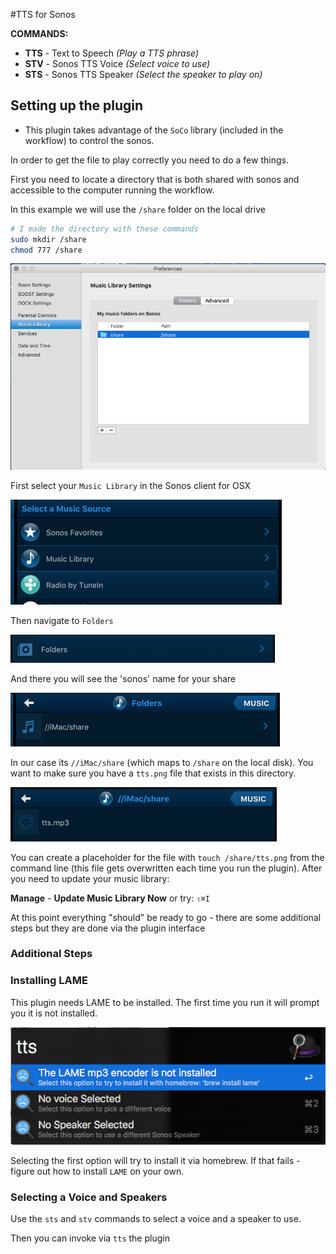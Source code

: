 #TTS for Sonos

**COMMANDS:**

* **TTS** - Text to Speech *(Play a TTS phrase)*
* **STV** - Sonos TTS Voice *(Select voice to use)*
* **STS** - Sonos TTS Speaker *(Select the speaker to play on)*

## Setting up the plugin

* This plugin takes advantage of the `SoCo` library (included in the workflow) to control the sonos.

In order to get the file to play correctly you need to do a few things.

First you need to locate a directory that is both shared with sonos and accessible to the computer running the workflow.

In this example we will use the `/share` folder on the local drive

```bash
# I made the directory with these commands
sudo mkdir /share
chmod 777 /share
```

![image](doc_images/music_lib.png)

First select your `Music Library` in the Sonos client for OSX

![image](doc_images/music_library.png)

Then navigate to `Folders`

![image](doc_images/folders.png)

And there you will see the 'sonos' name for your share

![image](doc_images/share.png)


In our case its `//iMac/share` (which maps to `/share` on the local disk).  You want to make sure you have a `tts.png` file that exists in this directory.  

![tts](doc_images/tts.png)

You can create a placeholder for the file with `touch /share/tts.png` from the command line (this file gets overwritten each time you run the plugin).  After you need to update your music library:

**Manage** - **Update Music Library Now** or try:  `⇧⌘I`

At this point everything "should" be ready to go - there are some additional steps but they are done via the plugin interface

### Additional Steps

### Installing LAME

This plugin needs LAME to be installed.  The first time you run it will prompt you it is not installed.  

![first](doc_images/firstRun.png)

Selecting the first option will try to install it via homebrew.  If that fails - figure out how to install `LAME` on your own.

### Selecting a Voice and Speakers

Use the `sts` and `stv` commands to select a voice and a speaker to use.

Then you can invoke via `tts` the plugin
